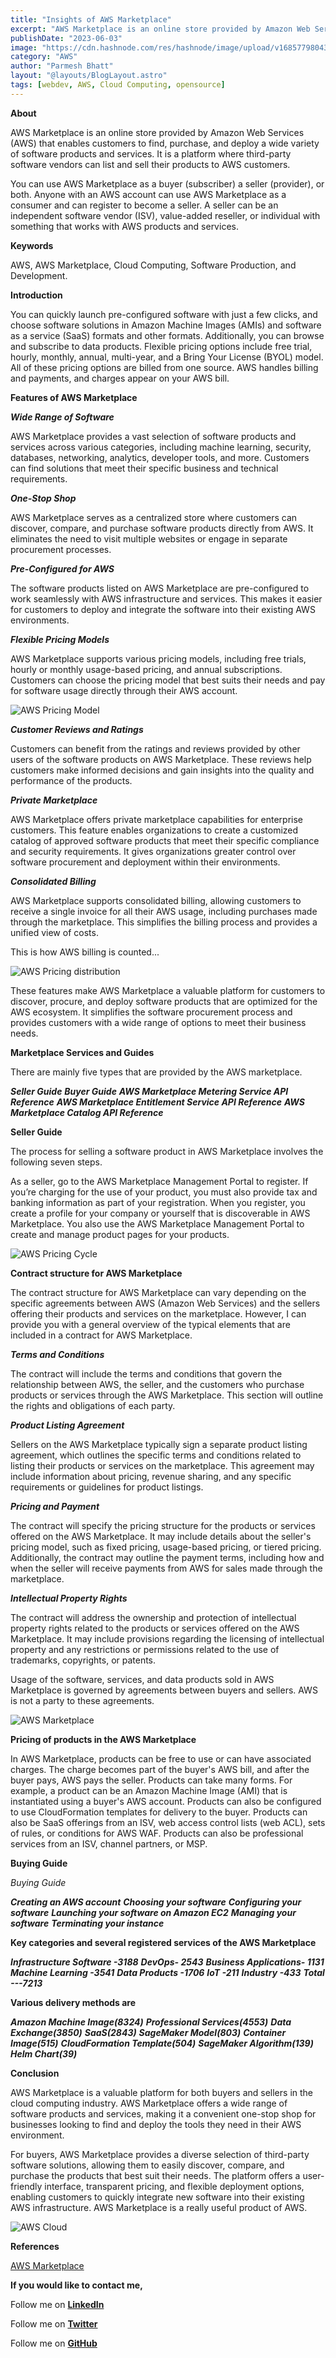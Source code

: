 ```yaml
---
title: "Insights of AWS Marketplace"
excerpt: "AWS Marketplace is an online store provided by Amazon Web Services (AWS) that enables customers to find, purchase, and deploy a wide variety of software products and services. It is a platform where third-party software vendors can list and sell their products to AWS customers."
publishDate: "2023-06-03"
image: "https://cdn.hashnode.com/res/hashnode/image/upload/v1685779804376/19c49667-dad1-409d-9b7b-367037d275d6.png?w=1600&h=840&fit=crop&crop=entropy&auto=compress,format&format=webp"
category: "AWS"
author: "Parmesh Bhatt"
layout: "@layouts/BlogLayout.astro"
tags: [webdev, AWS, Cloud Computing, opensource]
---
```


**About**

AWS Marketplace is an online store provided by Amazon Web Services (AWS) that enables customers to find, purchase, and deploy a wide variety of software products and services. It is a platform where third-party software vendors can list and sell their products to AWS customers.

You can use AWS Marketplace as a buyer (subscriber) a seller (provider), or both. Anyone with an AWS account can use AWS Marketplace as a consumer and can register to become a seller. A seller can be an independent software vendor (ISV), value-added reseller, or individual with something that works with AWS products and services.

**Keywords**

AWS, AWS Marketplace, Cloud Computing, Software Production, and Development.

**Introduction**

You can quickly launch pre-configured software with just a few clicks, and choose software solutions in Amazon Machine Images (AMIs) and software as a service (SaaS) formats and other formats. Additionally, you can browse and subscribe to data products. Flexible pricing options include free trial, hourly, monthly, annual, multi-year, and a Bring Your License (BYOL) model. All of these pricing options are billed from one source. AWS handles billing and payments, and charges appear on your AWS bill.

**Features of AWS Marketplace**

**_Wide Range of Software_**

AWS Marketplace provides a vast selection of software products and services across various categories, including machine learning, security, databases, networking, analytics, developer tools, and more. Customers can find solutions that meet their specific business and technical requirements.

**_One-Stop Shop_**

AWS Marketplace serves as a centralized store where customers can discover, compare, and purchase software products directly from AWS. It eliminates the need to visit multiple websites or engage in separate procurement processes.

**_Pre-Configured for AWS_**

The software products listed on AWS Marketplace are pre-configured to work seamlessly with AWS infrastructure and services. This makes it easier for customers to deploy and integrate the software into their existing AWS environments.

**_Flexible Pricing Models_**

AWS Marketplace supports various pricing models, including free trials, hourly or monthly usage-based pricing, and annual subscriptions. Customers can choose the pricing model that best suits their needs and pay for software usage directly through their AWS account.

![AWS Pricing Model](https://cdn.hashnode.com/res/hashnode/image/upload/v1685780511173/b4c343fe-b887-483d-9d8c-d5f05b8aa372.png?auto=compress,format&format=webp)

**_Customer Reviews and Ratings_**

Customers can benefit from the ratings and reviews provided by other users of the software products on AWS Marketplace. These reviews help customers make informed decisions and gain insights into the quality and performance of the products.

**_Private Marketplace_**

AWS Marketplace offers private marketplace capabilities for enterprise customers. This feature enables organizations to create a customized catalog of approved software products that meet their specific compliance and security requirements. It gives organizations greater control over software procurement and deployment within their environments.

**_Consolidated Billing_**

AWS Marketplace supports consolidated billing, allowing customers to receive a single invoice for all their AWS usage, including purchases made through the marketplace. This simplifies the billing process and provides a unified view of costs.

This is how AWS billing is counted...

![AWS Pricing distribution](https://cdn.hashnode.com/res/hashnode/image/upload/v1685780928040/00550469-ea44-4822-90cd-65da2e3f703e.png?auto=compress,format&format=webp)

These features make AWS Marketplace a valuable platform for customers to discover, procure, and deploy software products that are optimized for the AWS ecosystem. It simplifies the software procurement process and provides customers with a wide range of options to meet their business needs.

**Marketplace Services and Guides**

There are mainly five types that are provided by the AWS marketplace.

**_Seller Guide_**
**_Buyer Guide_**
**_AWS Marketplace Metering Service API Reference_**
**_AWS Marketplace Entitlement Service API Reference_**
**_AWS Marketplace Catalog API Reference_**

**Seller Guide**

The process for selling a software product in AWS Marketplace involves the following seven steps.

As a seller, go to the AWS Marketplace Management Portal to register. If you’re charging for the use of your product, you must also provide tax and banking information as part of your registration. When you register, you create a profile for your company or yourself that is discoverable in AWS Marketplace. You also use the AWS Marketplace Management Portal to create and manage product pages for your products.

![AWS Pricing Cycle](https://cdn.hashnode.com/res/hashnode/image/upload/v1685781548039/a14926f9-974d-430f-9203-6fe044ad9200.png?auto=compress,format&format=webp)

**Contract structure for AWS Marketplace**

The contract structure for AWS Marketplace can vary depending on the specific agreements between AWS (Amazon Web Services) and the sellers offering their products and services on the marketplace. However, I can provide you with a general overview of the typical elements that are included in a contract for AWS Marketplace.

**_Terms and Conditions_**

The contract will include the terms and conditions that govern the relationship between AWS, the seller, and the customers who purchase products or services through the AWS Marketplace. This section will outline the rights and obligations of each party.

**_Product Listing Agreement_**

Sellers on the AWS Marketplace typically sign a separate product listing agreement, which outlines the specific terms and conditions related to listing their products or services on the marketplace. This agreement may include information about pricing, revenue sharing, and any specific requirements or guidelines for product listings.

**_Pricing and Payment_**

The contract will specify the pricing structure for the products or services offered on the AWS Marketplace. It may include details about the seller's pricing model, such as fixed pricing, usage-based pricing, or tiered pricing. Additionally, the contract may outline the payment terms, including how and when the seller will receive payments from AWS for sales made through the marketplace.

**_Intellectual Property Rights_**

The contract will address the ownership and protection of intellectual property rights related to the products or services offered on the AWS Marketplace. It may include provisions regarding the licensing of intellectual property and any restrictions or permissions related to the use of trademarks, copyrights, or patents.

Usage of the software, services, and data products sold in AWS Marketplace is governed by agreements between buyers and sellers. AWS is not a party to these agreements.

![AWS Marketplace](https://cdn.hashnode.com/res/hashnode/image/upload/v1685781755232/a10d4305-ec2b-416d-bf66-edd9ce8c044b.png?auto=compress,format&format=webp)

**Pricing of products in the AWS Marketplace**

In AWS Marketplace, products can be free to use or can have associated charges. The charge becomes part of the buyer's AWS bill, and after the buyer pays, AWS pays the seller. Products can take many forms. For example, a product can be an Amazon Machine Image (AMI) that is instantiated using a buyer's AWS account. Products can also be configured to use CloudFormation templates for delivery to the buyer. Products can also be SaaS offerings from an ISV, web access control lists (web ACL), sets of rules, or conditions for AWS WAF. Products can also be professional services from an ISV, channel partners, or MSP.

**Buying Guide**

_Buying Guide_

**_Creating an AWS account_**
**_Choosing your software_**
**_Configuring your software_**
**_Launching your software on Amazon EC2_**
**_Managing your software_**
**_Terminating your instance_**

**Key categories and several registered services of the AWS Marketplace**

**_Infrastructure Software -3188_**
**_DevOps- 2543_**
**_Business Applications- 1131_**
**_Machine Learning -3541_**
**_Data Products -1706_**
**_IoT -211_**
**_Industry -433_**
**_Total ---7213_**

**Various delivery methods are**

**_Amazon Machine Image(8324)_**
**_Professional Services(4553)_**
**_Data Exchange(3850)_**
**_SaaS(2843)_**
**_SageMaker Model(803)_**
**_Container Image(515)_**
**_CloudFormation Template(504)_**
**_SageMaker Algorithm(139)_**
**_Helm Chart(39)_**

**Conclusion**

AWS Marketplace is a valuable platform for both buyers and sellers in the cloud computing industry. AWS Marketplace offers a wide range of software products and services, making it a convenient one-stop shop for businesses looking to find and deploy the tools they need in their AWS environment.

For buyers, AWS Marketplace provides a diverse selection of third-party software solutions, allowing them to easily discover, compare, and purchase the products that best suit their needs. The platform offers a user-friendly interface, transparent pricing, and flexible deployment options, enabling customers to quickly integrate new software into their existing AWS infrastructure. AWS Marketplace is a really useful product of AWS.

![AWS Cloud](https://cdn.hashnode.com/res/hashnode/image/upload/v1685783761598/3cadd194-fa0c-4b7f-975d-dd1ed2a04551.png?auto=compress,format&format=webp)

**References**

[AWS Marketplace](https://aws.amazon.com/marketplace)

**If you would like to contact me,**

Follow me on **[LinkedIn](https://www.linkedin.com/in/parmesh-bhatt-277971221/)**

Follow me on **[Twitter](https://twitter.com/Parmesh_119)**

Follow me on **[GitHub](https://github.com/Parmesh119)**
